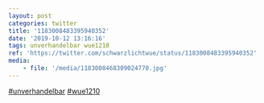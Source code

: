 ```yaml
---
layout: post
categories: twitter
title: '1183008483395940352'
date: '2019-10-12 13:16:16'
tags: unverhandelbar wue1210
ref: 'https://twitter.com/schwarzlichtwue/status/1183008483395940352'
media:
    - file: '/media/1183008468309024770.jpg'
---
```

[#unverhandelbar](/t/unverhandelbar) [#wue1210](/t/wue1210) 